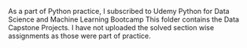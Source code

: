 As a part of Python practice, I subscribed to Udemy Python for Data Science and Machine Learning Bootcamp
This folder contains the Data Capstone Projects.
I have not uploaded the solved section wise assignments as those were part of practice.
